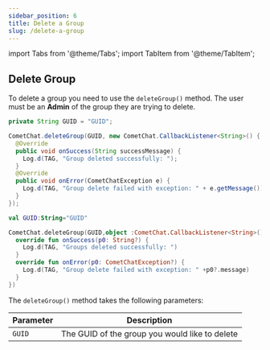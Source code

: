 ```yaml
---
sidebar_position: 6
title: Delete a Group
slug: /delete-a-group
---
```


import Tabs from '@theme/Tabs';
import TabItem from '@theme/TabItem';

## Delete Group

To delete a group you need to use the `deleteGroup()` method. The user must be an **Admin** of the group they are trying to delete.

<Tabs>
<TabItem value="Java" label="Java">

```java
private String GUID = "GUID";

CometChat.deleteGroup(GUID, new CometChat.CallbackListener<String>() {
  @Override
  public void onSuccess(String successMessage) {
    Log.d(TAG, "Group deleted successfully: ");
  }
  @Override
  public void onError(CometChatException e) {
    Log.d(TAG, "Group delete failed with exception: " + e.getMessage());
  }
});
```
</TabItem>
<TabItem value="Kotlin" label="Kotlin">

```kotlin
val GUID:String="GUID"

CometChat.deleteGroup(GUID,object :CometChat.CallbackListener<String>(){
  override fun onSuccess(p0: String?) {
    Log.d(TAG, "Groups deleted successfully: ")
  }
  override fun onError(p0: CometChatException?) {
    Log.d(TAG, "Group delete failed with exception: " +p0?.message)
  }
})
```
</TabItem>
</Tabs>



The `deleteGroup()` method takes the following parameters:

| Parameter | Description | 
| ---- | ---- | 
| `GUID` | The GUID of the group you would like to delete | 
